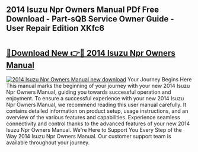 ## 2014 Isuzu Npr Owners Manual PDf Free Download - Part-sQB Service Owner Guide - User Repair Edition XKfc6

# <h2><a href="http://bc2822.oget.top/?id=2014+Isuzu+Npr+Owners+Manual">🔗Download New 👉🔴 2014 Isuzu Npr Owners Manual</a></h2>

[![2014 Isuzu Npr Owners Manual new download](https://i.imgur.com/5g1atiW.png)](http://bc2822.oget.top/?id=2014+Isuzu+Npr+Owners+Manual)
Your Journey Begins Here This manual marks the beginning of your journey with your new 2014 Isuzu Npr Owners Manual, guiding you towards successful operation and enjoyment. To ensure a successful experience with your new 2014 Isuzu Npr Owners Manual, we recommend reading this user manual carefully. It contains detailed information on product setup, usage instructions, and an overview of the various features and capabilities. Experience seamless connectivity and control thanks to the advanced features of your new 2014 Isuzu Npr Owners Manual. We're Here to Support You Every Step of the Way 2014 Isuzu Npr Owners Manual. Our customer support team is available throughout your journey.
